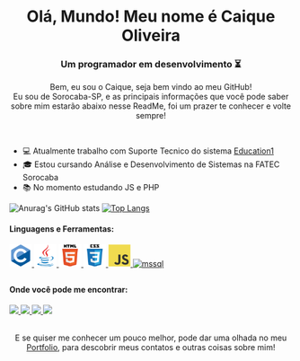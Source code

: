 <h1 align="center">Olá, Mundo! Meu nome é Caique Oliveira</h1>
<h3 align="center">Um programador em desenvolvimento ⏳ </h3>

<p align="center">Bem, eu sou o Caique, seja bem vindo ao meu GitHub! <br>Eu sou de Sorocaba-SP, e as principais informações que você pode saber sobre mim estarão abaixo nesse ReadMe, foi um prazer te conhecer e volte sempre!</p>

<br>

- 💻 Atualmente trabalho com Suporte Tecnico do sistema <a href="https://education1.com.br/?gclid=Cj0KCQjwn4qWBhCvARIsAFNAMiisFx-x3ghD5T9hbgohg7YYWHkErIB3NdyaPnBan1mDF6WsiYc_0PwaAqTLEALw_wcB" target="_blank">Education1</a>
- 🎓 Estou cursando Análise e Desenvolvimento de Sistemas na FATEC Sorocaba
- 📚 No momento estudando JS e PHP

![Anurag's GitHub stats](https://github-readme-stats.vercel.app/api?username=caiqueos&show_icons=true&theme=dark)
[![Top Langs](https://github-readme-stats.vercel.app/api/top-langs/?username=caiqueos&theme=dark)](https://github.com/anuraghazra/github-readme-stats)

<h4>Linguagens e Ferramentas:</h3>
<p> <a href="https://www.cprogramming.com/" target="_blank" rel="noreferrer"> <img src="https://raw.githubusercontent.com/devicons/devicon/master/icons/c/c-original.svg" alt="c" width="40" height="40"/> </a> <a href="https://www.java.com" target="_blank" rel="noreferrer"> <img src="https://raw.githubusercontent.com/devicons/devicon/master/icons/java/java-original.svg" alt="java" width="40" height="40"/> </a> <a href="https://www.w3.org/html/" target="_blank" rel="noreferrer"> <img src="https://raw.githubusercontent.com/devicons/devicon/master/icons/html5/html5-original-wordmark.svg" alt="html5" width="40" height="40"/> </a> <a href="https://www.w3schools.com/css/" target="_blank" rel="noreferrer"> <img src="https://raw.githubusercontent.com/devicons/devicon/master/icons/css3/css3-original-wordmark.svg" alt="css3" width="40" height="40"/> </a> <a href="https://developer.mozilla.org/en-US/docs/Web/JavaScript" target="_blank" rel="noreferrer"> <img src="https://raw.githubusercontent.com/devicons/devicon/master/icons/javascript/javascript-original.svg" alt="javascript" width="40" height="40"/> </a> <a href="https://www.microsoft.com/en-us/sql-server" target="_blank" rel="noreferrer"> <img src="https://www.svgrepo.com/show/303229/microsoft-sql-server-logo.svg" alt="mssql" width="40" height="40"/> </a> </p>

##

<h4>Onde você pode me encontrar:</h4>

<div>
  <a href="https://www.instagram.com/caique.14/" target="_blank">
    <img src="https://img.shields.io/badge/Instagram-E4405F?style=for-the-badge&logo=instagram&logoColor=white">
  </a>
  
  <a href="https://www.twitch.tv/angusbk5636" target="_blank">
    <img src="https://img.shields.io/badge/Twitch-9146FF?style=for-the-badge&logo=twitch&logoColor=white">
  </a>
  
  <a href="https://www.linkedin.com/in/Caique-OS" target="_blank">
    <img src="https://img.shields.io/badge/LinkedIn-0077B5?style=for-the-badge&logo=linkedin&logoColor=white">
  </a>
  
  <a href="mailto:CaiqueOliSIlva5636@gmail.com">
    <img src="https://img.shields.io/badge/Gmail-D14836?style=for-the-badge&logo=gmail&logoColor=white">
  </a>  
</div>

<br>

<p align="center">E se quiser me conhecer um pouco melhor, pode dar uma olhada no meu <a href="https://caiqueos.github.io/Portfolio/" target="_blank">Portfolio</a>, para descobrir meus contatos e outras coisas sobre mim!</p>
